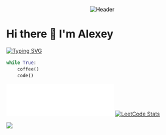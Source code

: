 <p align="center">
    <img src="https://aabarabanov.github.io/assets/header.svg" alt="Header">
</p>

# Hi there 👋 I'm Alexey

[![Typing SVG](https://readme-typing-svg.herokuapp.com?color=%2336BCF7&lines=Python+Backend+Developer&repeat=False)](https://git.io/typing-svg)

```python
while True:
    coffee()
    code()
```

  <div align="center>
    <a href="https://aabarabanov.github.io">
      <img src="assets/banner.svg" alt="Banner" style="width: 56%;"> 
    </a>
    <a href="https://leetcode.com/giNEOnugbm">
      <img src="https://leetcard.jacoblin.cool/giNEOnugbm" alt="LeetCode Stats" style="width: 41%;"> 
    </a>
  </div>

![](https://komarev.com/ghpvc/?username=AABarabanov)

